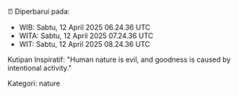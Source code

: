 ⏰ Diperbarui pada:
- WIB: Sabtu, 12 April 2025 06.24.36 UTC
- WITA: Sabtu, 12 April 2025 07.24.36 UTC
- WIT: Sabtu, 12 April 2025 08.24.36 UTC

Kutipan Inspiratif:
"Human nature is evil, and goodness is caused by intentional activity."


Kategori: nature

